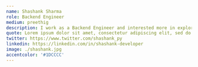 ```yaml
---
name: Shashank Sharma
role: Backend Engineer
medium: preethig
description: I work as a Backend Engineer and interested more in exploring the data ecosystem in the technical world. I have experience working with web technologies and recently worked with data quality and data governance and want to explore more new technologies in this field. I like reading open-source code and on top of it contributing it. I admire open source community and have been a part of it from local Indore communities to DjangoGirls Indore. In my free time, I learn more about art from various platforms and coming up with my art style. You can think of me as an Otaku + Artist + Introverted guy who loves exploring things in-depth.
quote: Lorem ipsum dolor sit amet, consectetur adipiscing elit, sed do eiusmod tempor incididunt ut labore et dolore magna aliqua.
twitter: https://www.twitter.com/shashank_py
linkedin: https://linkedin.com/in/shashank-developer
image: ./shashank.jpg
accentcolor: '#1DCCCC'
---
```

